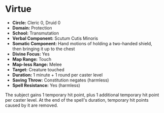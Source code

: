 # Virtue

- **Circle:** Cleric 0, Druid 0
- **Domain:** Protection
- **School:** Transmutation
- **Verbal Component:** Scutum Cutis Minoris
- **Somatic Component:** Hand motions of holding a two-handed shield, then bringing it up to the chest
- **Divine Focus:** Yes
- **Map Range:** Touch
- **Map-less Range:** Melee
- **Target:** Creature touched
- **Duration:** 1 minute + 1 round per caster level
- **Saving Throw:** Constitution negates (harmless)
- **Spell Resistance:** Yes (harmless)

The subject gains 1 temporary hit point, plus 1 additional temporary hit point per caster level. At the end of the spell's duration, temporary hit points caused by it are removed.
